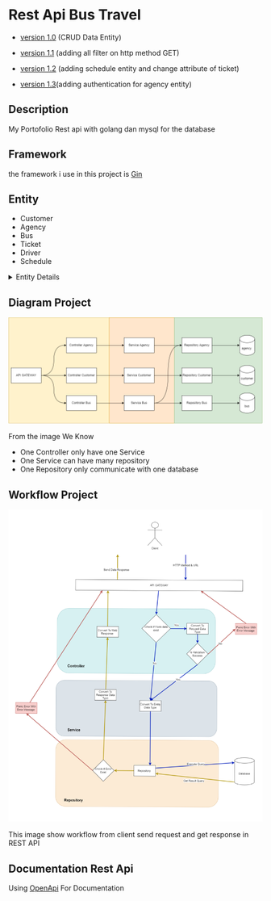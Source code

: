 # Rest Api Bus Travel

- [version 1.0](https://github.com/Maulidito/restapi-bus/tree/e4a605c0f629203e73a3b60418968b3bf616bff8) (CRUD Data Entity)

- [version 1.1](https://github.com/Maulidito/restapi-bus/tree/dd752fa446c5d6df6d9a797cd3eeacffc7647acc) (adding all filter on http method GET)

- [version 1.2](https://github.com/Maulidito/restapi-bus/tree/aab5e04d8f2148dfd83e14cfa56b73ddf88f2dd3) (adding schedule entity and change attribute of ticket)

- [version 1.3](https://github.com/Maulidito/restapi-bus/tree/563cc904ae091aafb2ee33744e2d10ed1082fa1e)(adding authentication for agency entity)

## Description

My Portofolio Rest api with golang dan mysql for the database

## Framework

the framework i use in this project is [Gin](https://github.com/gin-gonic/gin)

## Entity

- Customer
- Agency
- Bus
- Ticket
- Driver
- Schedule

<details><summary>  Entity Details</summary>
<p>

- ### Customer

| Entity Name  | Type Data | Key         |
| ------------ | --------- | ----------- |
| customer_id  | int       | **Primary** |
| name         | string    | -           |
| phone_number | string    | -           |

- ### Driver

| Entity Name | Type Data | Key         |
| ----------- | --------- | ----------- |
| driver_id   | int       | **Primary** |
| agency_id   | int       | Foreign     |
| name        | string    | -           |

- ### Bus

| Entity Name  | Type Data | Key         |
| ------------ | --------- | ----------- |
| bus_id       | int       | **Primary** |
| agency_id    | int       | Foreign     |
| number_plate | string    | -           |

- ### Agency

| Entity Name | Type Data | Key         |
| ----------- | --------- | ----------- |
| agency_id   | int       | **Primary** |
| name        | string    | -           |
| place       | string    | -           |
| username    | string    | -           |
| password    | string    | -           |

- ### Ticket

| Entity Name | Type Data | Key         |
| ----------- | --------- | ----------- |
| ticket_id   | int       | **Primary** |
| schedule_id | int       | Foreign     |
| customer_id | int       | Foreign     |
| date        | timestamp | -           |

- ### Schedule

| Entity Name    | Type Data | Key         |
| -------------- | --------- | ----------- |
| schedule_id    | int       | **Primary** |
| from_agency_id | int       | Foreign     |
| to_agency_id   | int       | Foreign     |
| driver_id      | int       | Foreign     |
| bus_id         | int       | Foreign     |
| price          | int       | -           |
| date           | timestamp | -           |

</p>
</details>

## Diagram Project

![Diagram Project](./image/rest%20api%20bus%20diagram-diagram%20rest%20api.drawio.png)

From the image We Know

- One Controller only have one Service
- One Service can have many repository
- One Repository only communicate with one database

## Workflow Project

![Workflow Project](./image/rest%20api%20bus%20diagram-WorkFlow.drawio.png)

This image show workflow from client send request and get response in REST API

## Documentation Rest Api

Using [OpenApi](https://app.swaggerhub.com/apis/Maulidito/api-bus_travel) For Documentation
